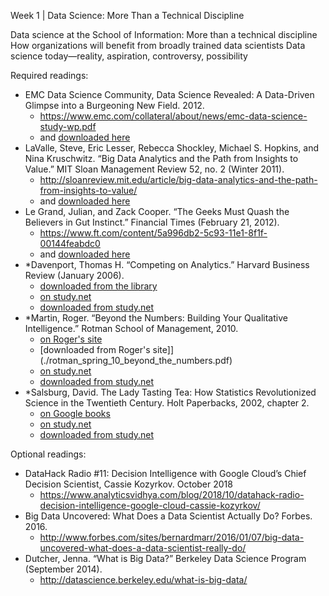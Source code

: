 Week 1 | Data Science: More Than a Technical Discipline

Data science at the School of Information: More than a technical discipline
How organizations will benefit from broadly trained data scientists
Data science today—reality, aspiration, controversy, possibility

Required readings:
* EMC Data Science Community, Data Science Revealed: A Data-Driven Glimpse into a Burgeoning New Field. 2012.
  * https://www.emc.com/collateral/about/news/emc-data-science-study-wp.pdf
  * and [downloaded here](./emc-data-science-study-wp.pdf)
* LaValle, Steve, Eric Lesser, Rebecca Shockley, Michael S. Hopkins, and Nina Kruschwitz. “Big Data Analytics and the Path from Insights to Value.” MIT Sloan Management Review 52, no. 2 (Winter 2011).
  * http://sloanreview.mit.edu/article/big-data-analytics-and-the-path-from-insights-to-value/
  * and [downloaded here](./Big%20Data%2C%20Analytics%20and%20the%20Path%20From%20Insights%20to%20Value.pdf)
* Le Grand, Julian, and Zack Cooper. “The Geeks Must Quash the Believers in Gut Instinct.” Financial Times (February 21, 2012).
  * https://www.ft.com/content/5a996db2-5c93-11e1-8f1f-00144feabdc0
  * and [downloaded here](./The%20geeks%20must%20quash%20the%20believers%20in%20gut%20instinct%20%7C%20Financial%20Times.pdf)
* *Davenport, Thomas H. “Competing on Analytics.” Harvard Business Review (January 2006).
  * [downloaded from the library](./COMPETING%20ON%20ANALYTICS.pdf)
  * [on study.net](https://www.study.net/materials/view_mat_2.asp?mat_id=50043065&crs_id=30140272&acs_id=38550493&matOrd=6)
  * [downloaded from study.net](./Competing_on_Analytics.pdf)
* *Martin, Roger. “Beyond the Numbers: Building Your Qualitative Intelligence.” Rotman School of Management, 2010.
  * [on Roger's site](https://rogerlmartin.com/docs/default-source/Articles/business-design/rotman_spring_10_beyond_the_numbers)
  * [downloaded from Roger's site]](./rotman_spring_10_beyond_the_numbers.pdf)
  * [on study.net](https://www.study.net/materials/view_mat_2.asp?mat_id=50157727&crs_id=30140272&acs_id=38550494&matOrd=9)
  * [downloaded from study.net](./Beyond_the_Numbers__Building_Your_Qualitative_Intelligence.pdf)
* *Salsburg, David. The Lady Tasting Tea: How Statistics Revolutionized Science in the Twentieth Century. Holt Paperbacks, 2002, chapter 2.
  * [on Google books](https://books.google.com/books?id=i6caLgqCyYEC&pg=PA9&dq=isbn:0716741067&source=gbs_toc_r&cad=4#v=onepage&q&f=false)
  * [on study.net](https://www.study.net/materials/view_mat_2.asp?mat_id=50222963&crs_id=30140272&acs_id=38550495&matOrd=10)
  * [downloaded from study.net](./Salsburg_D._2002._The_Lady_Tasting_Tea__How_Statistics_Revolutionized_Science_in_the_Twentieth_Century._Chapter_2__The_Skew_Distributions.pdf)

Optional readings:
* DataHack Radio #11: Decision Intelligence with Google Cloud’s Chief Decision Scientist, Cassie Kozyrkov. October 2018
  * https://www.analyticsvidhya.com/blog/2018/10/datahack-radio-decision-intelligence-google-cloud-cassie-kozyrkov/
* Big Data Uncovered: What Does a Data Scientist Actually Do? Forbes. 2016.
  * http://www.forbes.com/sites/bernardmarr/2016/01/07/big-data-uncovered-what-does-a-data-scientist-really-do/
* Dutcher, Jenna. “What is Big Data?” Berkeley Data Science Program (September 2014).
  * http://datascience.berkeley.edu/what-is-big-data/
